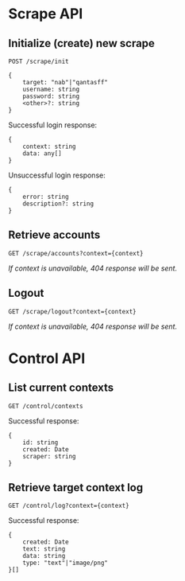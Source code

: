 # Scrape API

## Initialize (create) new scrape

`POST /scrape/init`
```
{
    target: "nab"|"qantasff"
    username: string
    password: string
    <other>?: string
}
```
Successful login response:
```
{
    context: string
    data: any[]
}
```
Unsuccessful login response:
```
{
    error: string
    description?: string
}
```

## Retrieve accounts

`GET /scrape/accounts?context={context}`

*If context is unavailable, 404 response will be sent.*

## Logout

`GET /scrape/logout?context={context}`

*If context is unavailable, 404 response will be sent.*



# Control API

## List current contexts

`GET /control/contexts`

Successful response:
```
{
    id: string
    created: Date
    scraper: string
}
```

## Retrieve target context log

`GET /control/log?context={context}`

Successful response:
```
{
    created: Date
    text: string
    data: string
    type: "text"|"image/png"
}[]
```